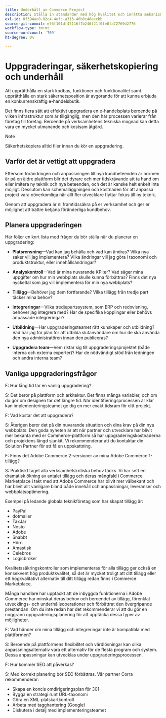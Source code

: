 ```yaml
---
title: Underhåll av Commerce Project
description: Ställa in standarder med hög kvalitet och inrätta mekanismer för att bibehålla dessa standarder över tid.
exl-id: 8f394ae0-02c4-4efc-a313-40b8c48aecbb
source-git-commit: e76f101df47116f7b246f21f0fe0fa72769d2776
workflow-type: tm+mt
source-wordcount: '709'
ht-degree: 0%

---
```


# Uppgraderingar, säkerhetskopiering och underhåll

Att upprätthålla en stark kodbas, funktioner och funktionalitet samt upprätthålla en stark säkerhetsposition är avgörande för att kunna erbjuda en konkurrenskraftig e-handelsbutik.

Det finns flera sätt att effektivt uppgradera en e-handelsplats beroende på vilken infrastruktur som är tillgänglig, men den här processen varierar från företag till företag. Beroende på verksamhetens tekniska mognad kan detta vara en mycket utmanande och kostsam åtgärd.

>[!NOTE]
>
>Säkerhetskopiera alltid filer innan du kör en uppgradering.

## Varför det är vettigt att uppgradera

Eftersom förändringen och anpassningen till nya kundbeteenden är normen är på en äldre plattform blir det dyrare och mer tidskrävande att ta hand om eller imitera ny teknik och nya beteenden, och det är kanske helt enkelt inte möjligt. Dessutom kan schemaläggningen och kostnaden för att anpassa projekt vara oöverkomliga när allt fler utvecklare flyttar fokus till ny teknik.

Genom att uppgradera är ni framtidssäkra på er verksamhet och ger er möjlighet att bättre betjäna föränderliga kundbehov.

## Planera uppgraderingen

Här följer en kort lista med frågor du bör ställa när du planerar en uppgradering:

- **Platsrensning**—Vad kan jag behålla och vad kan ändras? Vilka nya saker vill jag implementera? Vilka ändringar vill jag göra i taxonomi och produktstruktur, eller innehållsändringar?

- **Analyskontroll**—Vad är mina nuvarande KPI:er? Vad säger mina uppgifter om hur min webbplats skulle kunna förbättras? Finns det nya nyckeltal som jag vill implementera för min nya webbplats?

- **Tillägg**—Behöver jag dem fortfarande? Vilka tillägg från tredje part täcker mina behov?

- **Integreringar**—Vilka tredjepartssystem, som ERP och redovisning, behöver jag integrera med? Har de specifika kopplingar eller behövs anpassade integreringar?

- **Utbildning**—Har uppgraderingsteamet rätt kunskaper och utbildning? Vad har jag för plan för att utbilda slutanvändare om hur de ska använda den nya administratören innan den publiceras?

- **Uppgradera team**—Vem riktar sig till uppgraderingsprojektet (både interna och externa experter)? Har de nödvändigt stöd från ledningen och andra interna team?

## Vanliga uppgraderingsfrågor

F: Hur lång tid tar en vanlig uppgradering?

S: Det beror på plattform och arkitektur. Det finns många variabler, och om du gör om designen tar det längre tid. När identifieringsprocessen är klar kan implementeringsteamet ge dig en mer exakt tidsram för ditt projekt.


F: Vad kostar det att uppgradera?

S: Återigen beror det på din nuvarande situation och dina krav på din nya webbplats. Den goda nyheten är att när partner och utvecklare har blivit mer bekanta med er Commerce-plattform så har uppgraderingskostnaderna och projektens längd sjunkit. Vi rekommenderar att du kontaktar din Solution Partner för att få en uppskattning.

F: Finns det Adobe Commerce 2-versioner av mina Adobe Commerce 1-tillägg?

S: Praktiskt taget alla verksamhetskritiska behov täcks. Vi har sett en dramatisk ökning av antalet tillägg och deras mångfald i Commerce Marketplace i takt med att Adobe Commerce har blivit mer välbekant och har blivit allt vanligare bland både innehåll och anpassningar, leveranser och webbplatsoptimering.

Exempel på ledande globala teknikföretag som har skapat tillägg är:

- PayPal
- dotmailer
- TaxJar
- Nosto
- Adobe
- Snabbt
- Hörn
- Amastisk
- Celebros
- Logicbroker

Kvalitetssäkringskontroller som implementeras för alla tillägg ger också en konsekvent hög produktkvalitet, så det är mycket troligt att ditt tillägg eller ett högkvalitativt alternativ till ditt tillägg redan finns i Commerce Marketplace.

Många handlare har upptäckt att de inbyggda funktionerna i Adobe Commerce har minskat deras behov och beroendet av tillägg, förenklat utvecklings- och underhållsoperationer och förbättrat den övergripande prestandan. Om du inte redan har det rekommenderar vi att du gör en noggrann uppgraderingsplanering för att upptäcka dessa typer av möjligheter.

F: Vad händer om mina tillägg och integreringar inte är kompatibla med plattformen?

S: Beroende på plattformens flexibilitet och värdlösningar kan olika anpassningsalternativ vara ett alternativ för de flesta program och system. Dessa anpassningar kan utvecklas under uppgraderingsprocessen.


F: Hur kommer SEO att påverkas?

S: Med korrekt planering bör SEO förbättras. Vår partner Corra rekommenderar:

- Skapa en koncis omdirigeringsplan för 301
- Bygga en strategi runt URL-taxonomi
- Göra en XML-platskartkontroll
- Arbeta med tagghantering (Google)
- Diskutera i detalj med implementeringsteamet
